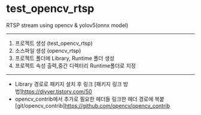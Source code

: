 # test_opencv_rtsp
RTSP stream using opencv &amp; yolov5(onnx model)

-------------------------------------------
1. 프로젝트 생성 (test_opencv_rtsp)
2. 소스파일 생성 (opencv_rtsp)
3. 프로젝트 폴더에 Library, Runtime 폴더 생성
4. 프로젝트 속성 출력,중간 디렉터리 Runtime폴더로 지정
-------------------------------------------
- Library 경로로 패키지 설치 후 링크
[패키지 링크 방법]https://diyver.tistory.com/50
- opencv_contrib에서 추가로 필요한 헤더들 링크한 헤더 경로에 복붙 
[git/opencv_contrib]https://github.com/opencv/opencv_contrib
